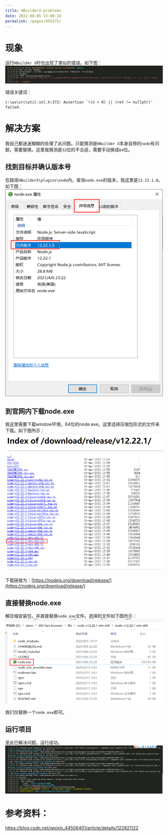 ```yaml
---
title: HBuilderX-problems
date: 2022-08-05 15:08:24
permalink: /pages/956375/
---
```



# 现象
运行`HBuilder X`时也出现了类似的错误。如下图：
![img](https://raw.githubusercontent.com/RuanZhongNan/img-store/main/img/image-20220727143320834.png)

错误关键词：
```
c:\ws\src\util-inl.h:372: Assertion `!(n > 0) || (ret != nullptr)' failed.
```



# 解决方案
我自己都迷迷糊糊的处理了此问题。只能猜测是`HBuilder X`本身自带的`node`有问题，需要替换。这里我猜测是`32`位的不合适，需要手动换成`64`位。




## 找到目标并确认版本号
在路径`HBuilderX\plugins\node`内，查询`node.exe`的版本，我这里是`12.22.1.0`。如下图：
![image-20220805151441567](https://raw.githubusercontent.com/RuanZhongNan/img-store/main/img/image-20220805151441567.png)







## 到官网内下载node.exe
我这里需要下载window环境，64位的node.exe。这里选择压缩包形式的文件来下载。如下图所示：
![image-20220805151813469](https://raw.githubusercontent.com/RuanZhongNan/img-store/main/img/image-20220805151813469.png)

下载链接为：[https://nodejs.org/download/release/](https://nodejs.org/download/release/)






## 直接替换node.exe
解压缩安装包，并直接替换`node.exe`文件。选择的文件如下图所示：
![image-20220805152040764](https://raw.githubusercontent.com/RuanZhongNan/img-store/main/img/image-20220805152040764.png)

我们仅替换一个`node.exe`即可。







## 运行项目
至此已解决问题。运行成功。
![image-20220805152203178](https://raw.githubusercontent.com/RuanZhongNan/img-store/main/img/image-20220805152203178.png)




# 参考资料：
https://blog.csdn.net/weixin_44506401/article/details/122821122